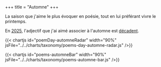 +++
title = "Automne"
+++

La saison que j'aime le plus évoquer en poésie, tout en lui préférant vivre le printemps.

En [2025](../../tags/2025), l'adjectif que j'ai aimé associer à l'automne est [décadent](/search?search-by=décadent).

{{< chartjs id="poemDay-automneRadar" width="90%" jsFile="../../charts/taxonomy/poems-day-automne-radar.js" />}}

{{< chartjs id="poems-automneBar" width="90%" jsFile="../../charts/taxonomy/poems-automne-bar.js" />}}